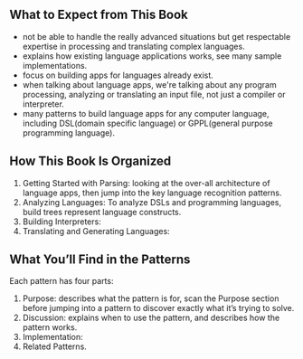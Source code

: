 ## What to Expect from This Book
* not be able to handle the really advanced situations but get respectable expertise in processing and translating complex languages.
* explains how existing language applications works, see many sample implementations.
* focus on building apps for languages already exist.
* when talking about language apps, we're talking about any program processing, analyzing or translating an input file, not just a compiler or interpreter.
* many patterns to build language apps for any computer language, including DSL(domain specific language) or GPPL(general purpose programming language).


## How This Book Is Organized
1. Getting Started with Parsing: looking at the over-all architecture of language apps, then jump into the key language recognition patterns.
2. Analyzing Languages: To analyze DSLs and programming languages, build trees represent language constructs.
3. Building Interpreters: 
4. Translating and Generating Languages:

## What You’ll Find in the Patterns
Each pattern has four parts:
1. Purpose:  describes what the pattern is for, scan the Purpose section before jumping into a pattern to discover exactly what it’s trying to solve.
2. Discussion: explains when to use the pattern, and describes how the pattern works.
3. Implementation: 
4. Related Patterns.